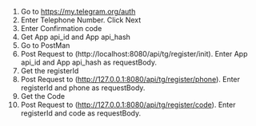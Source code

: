 1) Go to https://my.telegram.org/auth
2) Enter Telephone Number. Click Next
3) Enter Confirmation code
4) Get App api_id and App api_hash
5) Go to PostMan
6) Post Request to (http://localhost:8080/api/tg/register/init). Enter App api_id and App api_hash as requestBody.
7) Get the registerId
8)  Post Request to (http://127.0.0.1:8080/api/tg/register/phone). Enter registerId and phone as requestBody.
9) Get the Code
10) Post Request to (http://127.0.0.1:8080/api/tg/register/code). Enter registerId and code as requestBody.